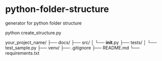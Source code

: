 # python-folder-structure
generator for python folder structure

python create_structure.py


your_project_name/
├── docs/
├── src/
│   └── __init__.py
├── tests/
│   └── test_sample.py
├── venv/
├── .gitignore
├── README.md
└── requirements.txt

